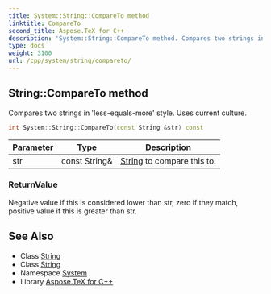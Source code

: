 ```yaml
---
title: System::String::CompareTo method
linktitle: CompareTo
second_title: Aspose.TeX for C++
description: 'System::String::CompareTo method. Compares two strings in ''less-equals-more'' style. Uses current culture in C++.'
type: docs
weight: 3100
url: /cpp/system/string/compareto/
---
```

## String::CompareTo method


Compares two strings in 'less-equals-more' style. Uses current culture.

```cpp
int System::String::CompareTo(const String &str) const
```


| Parameter | Type | Description |
| --- | --- | --- |
| str | const String\& | [String](../) to compare this to. |

### ReturnValue

Negative value if this is considered lower than str, zero if they match, positive value if this is greater than str.

## See Also

* Class [String](../)
* Class [String](../)
* Namespace [System](../../)
* Library [Aspose.TeX for C++](../../../)
